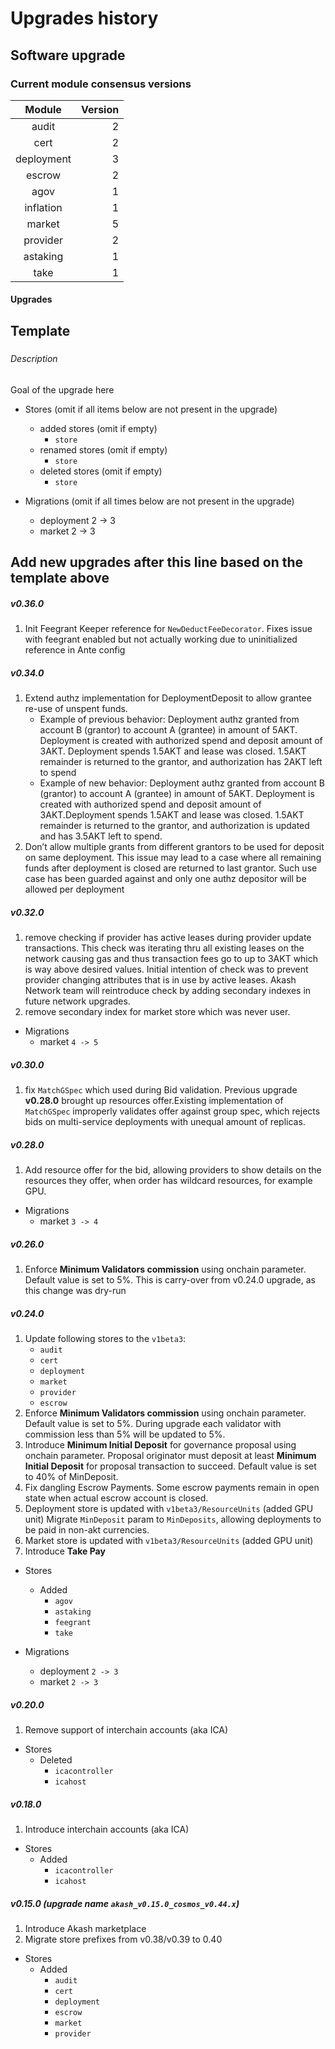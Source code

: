 # Upgrades history

## Software upgrade

### Current module consensus versions

|   Module   | Version |
|:----------:|--------:|
|   audit    |       2 |
|    cert    |       2 |
| deployment |       3 |
|   escrow   |       2 |
|    agov    |       1 |
| inflation  |       1 |
|   market   |       5 |
|  provider  |       2 |
|  astaking  |       1 |
|    take    |       1 |

#### Upgrades

Template
-----

##### <Upgrade name>

###### Description

Goal of the upgrade here

- Stores (omit if all items below are not present in the upgrade)
    - added stores (omit if empty)
        - `store`
    - renamed stores (omit if empty)
        - `store`
    - deleted stores (omit if empty)
        - `store`

- Migrations (omit if all times below are not present in the upgrade)
    - deployment 2 -> 3
    - market 2 -> 3

Add new upgrades after this line based on the template above
-----

##### v0.36.0

1. Init Feegrant Keeper reference for `NewDeductFeeDecorator`. Fixes issue with feegrant enabled but not actually working due to uninitialized reference in Ante config 

##### v0.34.0

1. Extend authz implementation for DeploymentDeposit to allow grantee re-use of unspent funds.
    - Example of previous behavior:
      Deployment authz granted from account B (grantor) to account A (grantee) in amount of 5AKT.
      Deployment is created with authorized spend and deposit amount of 3AKT.
      Deployment spends 1.5AKT and lease was closed. 1.5AKT remainder is returned to the grantor, and authorization has 2AKT left to spend
    - Example of new behavior:
      Deployment authz granted from account B (grantor) to account A (grantee) in amount of 5AKT.
      Deployment is created with authorized spend and deposit amount of 3AKT.Deployment spends 1.5AKT and lease was closed.
      1.5AKT remainder is returned to the grantor, and authorization is updated and has 3.5AKT left to spend.
2. Don’t allow multiple grants from different grantors to be used for deposit on same deployment.
   This issue may lead to a case where all remaining funds after deployment is closed are returned to last grantor.
   Such use case has been guarded against and only one authz depositor will be allowed per deployment

##### v0.32.0

1. remove checking if provider has active leases during provider update transactions. This check was iterating thru all existing leases on the network causing gas and thus transaction fees go to up to 3AKT which is way above desired values. Initial intention of check was to prevent provider changing attributes that is in use by active leases. Akash Network team will reintroduce check by adding secondary indexes in future network upgrades.
2. remove secondary index for market store which was never user.

- Migrations
    - market `4 -> 5`

##### v0.30.0

1. fix `MatchGSpec` which used during Bid validation. Previous upgrade **v0.28.0** brought up resources offer.Existing implementation of `MatchGSpec` improperly validates offer against group spec, which rejects bids on multi-service deployments with unequal amount of replicas.

##### v0.28.0

1. Add resource offer for the bid, allowing providers to show details on the resources they offer, when order has wildcard resources, for example GPU.

- Migrations
    - market `3 -> 4`

##### v0.26.0

1. Enforce **Minimum Validators commission** using onchain parameter. Default value is set to 5%. This is carry-over from v0.24.0 upgrade, as this change was dry-run
 
##### v0.24.0

1. Update following stores to the `v1beta3`:
    - `audit`
    - `cert`
    - `deployment`
    - `market`
    - `provider`
    - `escrow`
2. Enforce **Minimum Validators commission** using onchain parameter. Default value is set to 5%.
   During upgrade each validator with commission less than 5% will be updated to 5%.
3. Introduce **Minimum Initial Deposit** for governance proposal using onchain parameter.
   Proposal originator must deposit at least **Minimum Initial Deposit** for proposal transaction to succeed. Default value is set to 40% of MinDeposit.
4. Fix dangling Escrow Payments. Some escrow payments remain in open state when actual escrow account is closed.
5. Deployment store is updated with `v1beta3/ResourceUnits` (added GPU unit)
   Migrate `MinDeposit` param to `MinDeposits`, allowing deployments to be paid in non-akt currencies.
6. Market store is updated with `v1beta3/ResourceUnits` (added GPU unit)
7. Introduce **Take Pay**

- Stores
    - Added
        - `agov`
        - `astaking`
        - `feegrant`
        - `take`

- Migrations
    - deployment `2 -> 3`
    - market `2 -> 3`

##### v0.20.0

1. Remove support of interchain accounts (aka ICA)

- Stores
    - Deleted
        - `icacontroller`
        - `icahost`

##### v0.18.0

1. Introduce interchain accounts (aka ICA)

- Stores
    - Added
        - `icacontroller`
        - `icahost`

##### v0.15.0 (upgrade name `akash_v0.15.0_cosmos_v0.44.x`)

1. Introduce Akash marketplace
2. Migrate store prefixes from v0.38/v0.39 to 0.40

- Stores
    - Added
      - `audit`
      - `cert`
      - `deployment`
      - `escrow`
      - `market`
      - `provider` 
